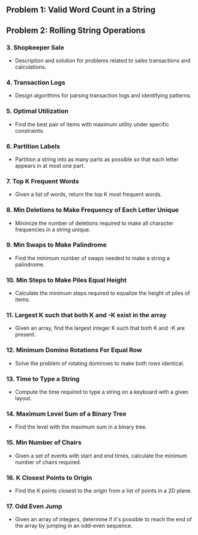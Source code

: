 
## Problem 1: Valid Word Count in a String

## Problem 2: Rolling String Operations

### 3. Shopkeeper Sale
- Description and solution for problems related to sales transactions and calculations.

### 4. Transaction Logs
- Design algorithms for parsing transaction logs and identifying patterns.

### 5. Optimal Utilization
- Find the best pair of items with maximum utility under specific constraints.

### 6. Partition Labels
- Partition a string into as many parts as possible so that each letter appears in at most one part.

### 7. Top K Frequent Words
- Given a list of words, return the top K most frequent words.

### 8. Min Deletions to Make Frequency of Each Letter Unique
- Minimize the number of deletions required to make all character frequencies in a string unique.

### 9. Min Swaps to Make Palindrome
- Find the minimum number of swaps needed to make a string a palindrome.

### 10. Min Steps to Make Piles Equal Height
- Calculate the minimum steps required to equalize the height of piles of items.

### 11. Largest K such that both K and -K exist in the array
- Given an array, find the largest integer K such that both K and -K are present.

### 12. Minimum Domino Rotations For Equal Row
- Solve the problem of rotating dominoes to make both rows identical.

### 13. Time to Type a String
- Compute the time required to type a string on a keyboard with a given layout.

### 14. Maximum Level Sum of a Binary Tree
- Find the level with the maximum sum in a binary tree.

### 15. Min Number of Chairs
- Given a set of events with start and end times, calculate the minimum number of chairs required.

### 16. K Closest Points to Origin
- Find the K points closest to the origin from a list of points in a 2D plane.

### 17. Odd Even Jump
- Given an array of integers, determine if it's possible to reach the end of the array by jumping in an odd-even sequence.

